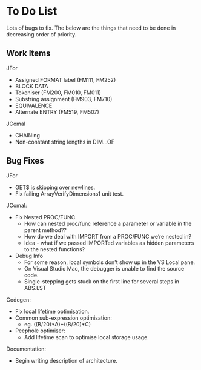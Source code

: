 # To Do List

Lots of bugs to fix. The below are the things that need to be done in
decreasing order of priority.

## Work Items

JFor
* Assigned FORMAT label (FM111, FM252)
* BLOCK DATA
* Tokeniser (FM200, FM010, FM011)
* Substring assignment (FM903, FM710)
* EQUIVALENCE
* Alternate ENTRY (FM519, FM507)

JComal
* CHAINing
* Non-constant string lengths in DIM...OF

## Bug Fixes

JFor
* GET$ is skipping over newlines.
* Fix failing ArrayVerifyDimensions1 unit test.

JComal:
* Fix Nested PROC/FUNC.
  * How can nested proc/func reference a parameter or variable in the parent method??
  * How do we deal with IMPORT from a PROC/FUNC we’re nested in?
  * Idea - what if we passed IMPORTed variables as hidden parameters to the nested functions?
* Debug Info
  * For some reason, local symbols don't show up in the VS Local pane.
  * On Visual Studio Mac, the debugger is unable to find the source code.
  * Single-stepping gets stuck on the first line for several steps in ABS.LST

Codegen:
* Fix local lifetime optimisation.
* Common sub-expression optimisation:
  - eg. ((B/20)*A)+((B/20)*C)
* Peephole optimiser:
  - Add lifetime scan to optimise local storage usage.

Documentation:
* Begin writing description of architecture.
